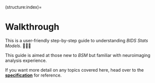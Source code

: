 (structure:index)=

# Walkthrough

This is a user-friendly step-by-step guide to understanding *BIDS Stats Models*.  🧑🏽‍🏫

This guide is aimed at those new to *BSM* but familiar with neuroimaging analysis experience.

If you want more detail on any topics covered here, head over to the **[specification](reference.rst)** for reference.

```{tableofcontents}
```
